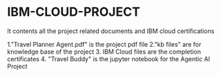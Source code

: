 # IBM-CLOUD-PROJECT
It contents all the project related documents and IBM cloud certifications

1."Travel Planner Agent.pdf" is the project pdf file 
2."kb files" are for knowledge base of the project 
3. IBM Cloud files are the completion certificates
4. "Travel Buddy" is the jupyter notebook for the Agentic AI Project
